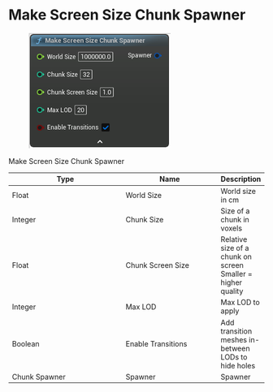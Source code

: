 # Make Screen Size Chunk Spawner

<div align="left" data-full-width="false">

<figure><img src="Make_Screen_Size_Chunk_Spawner.png" alt=""><figcaption></figcaption></figure>

</div>

Make Screen Size Chunk Spawner

<table>
<thead><tr><th width="250">Type</th><th width="200">Name</th><th>Description</th></tr></thead>
<tbody>
<tr><td>Float</td><td>World Size</td><td>World size in cm</td></tr>
<tr><td>Integer</td><td>Chunk Size</td><td>Size of a chunk in voxels</td></tr>
<tr><td>Float</td><td>Chunk Screen Size</td><td>Relative size of a chunk on screen
Smaller = higher quality</td></tr>
<tr><td>Integer</td><td>Max LOD</td><td>Max LOD to apply</td></tr>
<tr><td>Boolean</td><td>Enable Transitions</td><td>Add transition meshes in-between LODs to hide holes</td></tr>
<tr><td>Chunk Spawner</td><td>Spawner</td><td>Spawner</td></tr>
</tbody>
</table>